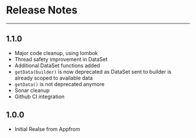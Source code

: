 # Release Notes
-------------

## 1.1.0
* Major code cleanup, using lombok
* Thread safety improvement in DataSet
* Additional DataSet functions added
* `getData(builder)` is now deprecated as DataSet sent to builder is already scoped to available data
* `getData()` is not deprecated anymore
* Sonar cleanup
* Github CI integration

## 1.0.0
* Initial Realse from Appfrom